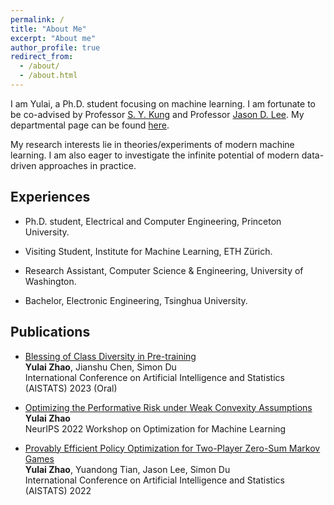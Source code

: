 ```yaml
---
permalink: /
title: "About Me"
excerpt: "About me"
author_profile: true
redirect_from: 
  - /about/
  - /about.html
---
```


I am Yulai, a Ph.D. student focusing on machine learning. I am fortunate to be co-advised by Professor [S. Y. Kung](https://ece.princeton.edu/people/sun-yuan-kung) and Professor [Jason D. Lee](https://jasondlee88.github.io/). My departmental page can be found [here](https://ece.princeton.edu/people/yulai-zhao).

My research interests lie in theories/experiments of modern machine learning. I am also eager to investigate the infinite potential of modern data-driven approaches in practice.
<!-- I'm Yulai, a Ph.D. student at Princeton University. My research interests lie in theories/experiments of modern machine learning. I am also eager to apply modern data-driven approaches to practice. -->

## Experiences

* Ph.D. student, Electrical and Computer Engineering, Princeton University.
<!-- Fortunately advised by Prof [S.Y. Kung](https://ece.princeton.edu/people/sun-yuan-kung) and [Jason D. Lee](https://jasondlee88.github.io/) -->
* Visiting Student, Institute for Machine Learning, ETH Zürich.
<!-- Hosted by Prof [Aurelien Lucchi](https://t.co/MWMK6o7qIq) -->
* Research Assistant, Computer Science & Engineering, University of Washington.
<!-- Hosted by Prof [Simon S. Du](https://simonshaoleidu.com/) -->
* Bachelor, Electronic Engineering, Tsinghua University.

## Publications

* [Blessing of Class Diversity in Pre-training](https://arxiv.org/abs/2209.03447)  
**Yulai Zhao**, Jianshu Chen, Simon Du  
International Conference on Artificial Intelligence and Statistics (AISTATS) 2023 (Oral)

* [Optimizing the Performative Risk under Weak Convexity Assumptions](https://openreview.net/forum?id=Ut_vApkulkk)  
**Yulai Zhao**  
NeurIPS 2022 Workshop on Optimization for Machine Learning

* [Provably Efficient Policy Optimization for Two-Player Zero-Sum Markov Games](https://proceedings.mlr.press/v151/zhao22b.html)  
**Yulai Zhao**, Yuandong Tian, Jason Lee, Simon Du  
International Conference on Artificial Intelligence and Statistics (AISTATS) 2022
